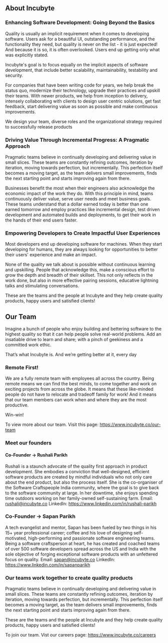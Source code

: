 ## About Incubyte

### Enhancing Software Development: Going Beyond the Basics
Quality is usually an implicit requirement when it comes to developing software. Users ask for a beautiful UI, outstanding performance, and the functionality they need, but quality is never on the list - it is just expected! And because it is so, it is often overlooked. Users end up getting only what was explicitly stated.

Incubyte's goal is to focus equally on the implicit aspects of software development, that include better scalability, maintainability, testability and security.

For companies that have been writing code for years, we help break the status quo, modernize their technology, upgrade their practices and upskill their teams. With newer products, we help from inception to delivery, intensely collaborating with clients to design user centric solutions, get fast feedback, start delivering value as soon as possible and make continuous improvements.

We design your team, diverse roles and the organizational strategy required to successfully release products

### Driving Value Through Incremental Progress: A Pragmatic Approach

Pragmatic teams believe in continually developing and delivering value in small slices. These teams are constantly refining outcomes, iteration by iteration, moving towards perfection, but incrementally. This perfection itself becomes a moving target, as the team delivers small improvements, finds the next starting point and starts improving again from there.

Businesses benefit the most when their engineers also acknowledge the economic impact of the work they do. With this principle in mind, teams continuously deliver value, serve user needs and meet business goals. These teams understand that a dollar earned today is better than one earned tomorrow and employ practices like incremental design, test driven development and automated builds and deployments, to get their work in the hands of their end users faster.

### Empowering Developers to Create Impactful User Experiences
Most developers end up developing software for machines. When they start developing for humans, they are always looking for opportunities to better their users' experience and make an impact.

None of the quality we talk about is possible without continuous learning and upskilling. People that acknowledge this, make a conscious effort to grow the depth and breadth of their skillset. This not only reflects in the work done, but also in more effective pairing sessions, educative lightning talks and stimulating conversations.

These are the teams and the people at Incubyte and they help create quality products, happy users and satisfied clients!



## Our Team
Imagine a bunch of people who enjoy building and bettering software to the highest quality so that it can help people solve real-world problems. Add an insatiable drive to learn and share; with a pinch of geekiness and a committed work ethic.

That’s what Incubyte is.
And we’re getting better at it, every day

### Remote First!
We are a fully remote team with employees all across the country.
Being remote means we can find the best minds, to come together and work on exciting projects from across the globe. It means that these like-minded people do not have to relocate and tradeoff family for work! And it means that our team members can work when and where they are the most productive.

Win-win!

To view more about our team. Visit this page: https://www.incubyte.co/our-team

### Meet our founders
#### Co-Founder -> Rushali Parikh
Rushali is a staunch advocate of the quality first approach in product development. She embodies a conviction that well-designed, efficient software products are created by mindful individuals who not only care about the end product, but also the process itself. She is the co-organiser of the Software Craftspeople India community, where the goal is to give back to the software community at large.  In her downtime, she enjoys spending time outdoors working on her family-owned self-sustaining farm. 
Email: rushali@incubyte.co
LinkedIn: https://www.linkedin.com/in/rushali-parikh


### Co-Founder -> Sapan Parikh
A tech evangelist and mentor, Sapan has been fueled by two things in his 15+ year professional career; coffee and his love of designing self-motivated, high-performing and passionate software engineering teams. Being a software craftsperson at heart, he has created and coached teams of over 500 software developers spread across the US and India with the sole objective of forging exceptional software products with an unfettered focus on quality.
Email: sapan@incubyte.co
LinkedIn: https://www.linkedin.com/in/sapanparikh


### Our teams work together to create quality products
Pragmatic teams believe in continually developing and delivering value in small slices. These teams are constantly refining outcomes, iteration by iteration, moving towards perfection, but incrementally. This perfection itself becomes a moving target, as the team delivers small improvements, finds the next starting point and starts improving again from there.

These are the teams and the people at Incubyte and they help create quality products, happy users and satisfied clients!

To join our team. Vist our careers page: https://www.incubyte.co/careers